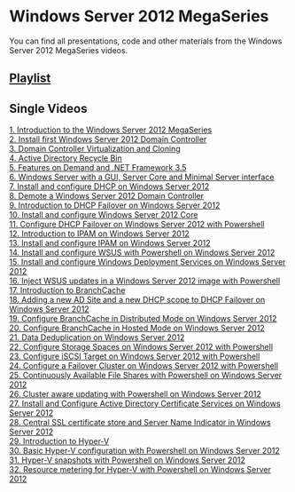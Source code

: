 # Windows Server 2012 MegaSeries
You can find all presentations, code and other materials from the Windows Server 2012 MegaSeries videos.

## [Playlist](https://www.youtube.com/playlist?list=PLBYrLLXZvp0zLhPNx8CXLSrstq72JGeG9)

## Single Videos
[1. Introduction to the Windows Server 2012 MegaSeries](https://youtu.be/JbIZKTE3RLo) <br />
[2. Install first Windows Server 2012 Domain Controller](https://youtu.be/G-8KDe4tVe0)<br/>
[3. Domain Controller Virtualization and Cloning](https://youtu.be/IfHOMDB1eck)<br/>
[4. Active Directory Recycle Bin](https://youtu.be/tLAMYiBWVsc)<br/>
[5. Features on Demand and .NET Framework 3.5](https://youtu.be/jbcf6_JTEBU)<br/>
[6. Windows Server with a GUI, Server Core and Minimal Server interface](https://youtu.be/cgcul8nup0s)<br/>
[7. Install and configure DHCP on Windows Server 2012](https://youtu.be/XMgoi1-56xs)<br/>
[8. Demote a Windows Server 2012 Domain Controller](https://youtu.be/8pmCDC0Ppmw)<br/>
[9. Introduction to DHCP Failover on Windows Server 2012](https://youtu.be/7nW6TVh_y9g)<br/>
[10. Install and configure Windows Server 2012 Core](https://youtu.be/Xc1qiAbwhz4)<br/>
[11. Configure DHCP Failover on Windows Server 2012 with Powershell](https://youtu.be/XAjxQ7hmvtA)<br/>
[12. Introduction to IPAM on Windows Server 2012](https://youtu.be/jAwN0EW2oec)<br/>
[13. Install and configure IPAM on Windows Server 2012](https://youtu.be/wlGzhjwyGO0)<br/>
[14. Install and configure WSUS with Powershell on Windows Server 2012](https://youtu.be/kkS2miGH_jA)<br/>
[15. Install and configure Windows Deployment Services on Windows Server 2012](https://youtu.be/mnSyN268otI)<br/>
[16. Inject WSUS updates in a Windows Server 2012 image with Powershell](https://youtu.be/o5M6v9rWj5I)<br/>
[17. Introduction to BranchCache](https://youtu.be/D2Tl_SJQr4U)<br/>
[18. Adding a new AD Site and a new  DHCP scope to DHCP Failover on Windows Server 2012](https://youtu.be/1122Wdah8PY)<br/>
[19. Configure BranchCache in Distributed Mode on Windows Server 2012](https://youtu.be/nE-ZlI504AI)<br/>
[20. Configure BranchCache in Hosted Mode on Windows Server 2012](https://youtu.be/1uaOwleJiHs)<br/>
[21. Data Deduplication on Windows Server 2012](https://youtu.be/bC75MxyArUY)<br/>
[22. Configure Storage Spaces on Windows Server 2012 with Powershell](https://youtu.be/fCU36FB0vm0)<br/>
[23. Configure iSCSI Target on Windows Server 2012 with Powershell](https://youtu.be/-P2kW6lArTY)<br/>
[24. Configure a Failover Cluster on Windows Server 2012 with Powershell](https://youtu.be/Nq5YlIF7Ns8)<br/>
[25. Continuously Available File Shares with Powershell on Windows Server 2012](https://youtu.be/tJxCFnIMdCU)<br/>
[26. Cluster aware updating with Powershell on Windows Server 2012](https://youtu.be/kSqMj_0oQZ0)<br/>
[27. Install and Configure Active Directory Certificate Services on Windows Server 2012](https://youtu.be/UpiF3zYHQng)<br/>
[28. Central SSL certificate store and Server Name Indicator in Windows Server 2012](https://youtu.be/rfa668bnzbw)<br/>
[29. Introduction to Hyper-V](https://youtu.be/_vH6ptTI7no)<br/>
[30. Basic Hyper-V configuration with Powershell on Windows Server 2012](https://youtu.be/CteZ18MJ-Jo)<br/>
[31. Hyper-V snapshots with Powershell on Windows Server 2012](https://youtu.be/rjTVK-eWfrM)<br/>
[32. Resource metering for Hyper-V with Powershell on Windows Server 2012](https://youtu.be/dITMuv8tMXo)